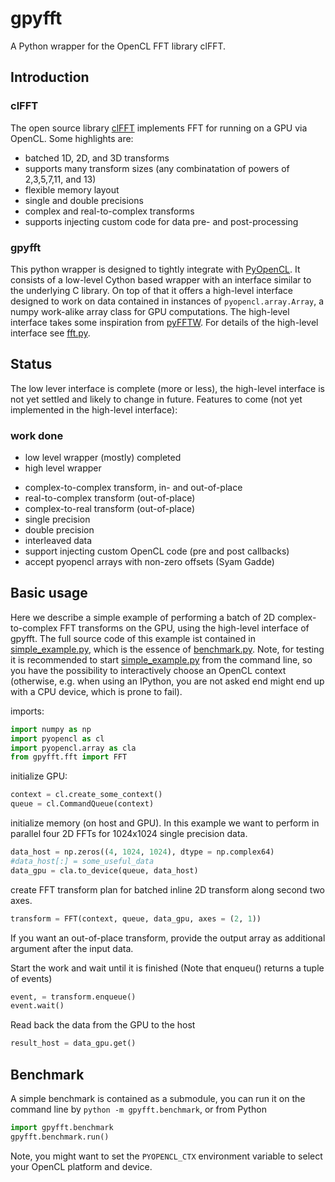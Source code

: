 gpyfft
======

A Python wrapper for the OpenCL FFT library clFFT.

## Introduction

### clFFT

The open source library [clFFT] implements FFT for running on a GPU via OpenCL. Some highlights are:

* batched 1D, 2D, and 3D transforms
* supports many transform sizes (any combinatation of powers of 2,3,5,7,11, and 13)
* flexible memory layout
* single and double precisions
* complex and real-to-complex transforms
* supports injecting custom code for data pre- and post-processing

### gpyfft

This python wrapper is designed to tightly integrate with [PyOpenCL]. It consists of a low-level Cython based wrapper with an interface similar to the underlying C library. On top of that it offers a high-level interface designed to work on data contained in instances of `pyopencl.array.Array`, a numpy work-alike array class for GPU computations. The high-level interface takes some inspiration from [pyFFTW]. For details of the high-level interface see [fft.py].


## Status

The low lever interface is complete (more or less), the high-level interface is not yet settled and likely to change in future. Features to come (not yet implemented in the high-level interface):

### work done

-   low level wrapper (mostly) completed
-   high level wrapper

  * complex-to-complex transform, in- and out-of-place
  * real-to-complex transform (out-of-place)
  * complex-to-real transform (out-of-place)
  * single precision
  * double precision 
  * interleaved data
  * support injecting custom OpenCL code (pre and post callbacks)
  * accept pyopencl arrays with non-zero offsets (Syam Gadde)

## Basic usage

Here we describe a simple example of performing a batch of 2D complex-to-complex FFT transforms on the GPU, using the high-level interface of gpyfft. The full source code of this example ist contained in [simple\_example.py], which is the essence of [benchmark.py].
Note, for testing it is recommended to start [simple\_example.py] from the command line, so you have the possibility to interactively choose an OpenCL context (otherwise, e.g. when using an IPython, you are not asked end might end up with a CPU device, which is prone to fail). 

imports:

``` python
import numpy as np
import pyopencl as cl
import pyopencl.array as cla
from gpyfft.fft import FFT
```

initialize GPU:

``` python
context = cl.create_some_context()
queue = cl.CommandQueue(context)
```

initialize memory (on host and GPU). In this example we want to perform in parallel four 2D FFTs for 1024x1024 single precision data.

``` python
data_host = np.zeros((4, 1024, 1024), dtype = np.complex64)
#data_host[:] = some_useful_data
data_gpu = cla.to_device(queue, data_host)
```

create FFT transform plan for batched inline 2D transform along second two axes.

``` python
transform = FFT(context, queue, data_gpu, axes = (2, 1))
```

If you want an out-of-place transform, provide the output array as additional argument after the input data.

Start the work and wait until it is finished (Note that enqueu() returns a tuple of events)

``` python
event, = transform.enqueue()
event.wait()
```

Read back the data from the GPU to the host

``` python
result_host = data_gpu.get()
```

## Benchmark

A simple benchmark is contained as a submodule, you can run it on the command line by `python -m gpyfft.benchmark`, or from Python
``` python
import gpyfft.benchmark
gpyfft.benchmark.run()
```
Note, you might want to set the `PYOPENCL_CTX` environment variable to select your OpenCL platform and device.


  [clFFT]: https://github.com/clMathLibraries/clFFT
  [pyFFTW]: https://github.com/hgomersall/pyFFTW
  [PyOpenCL]: https://mathema.tician.de/software/pyopencl
  [fft.py]: gpyfft/fft.py
  [pyfft]: http://github.com/Manticore/pyfft
  [simple\_example.py]: examples/simple_example.py
  [benchmark.py]: gpyfft/gpyfft/benchmark.py
